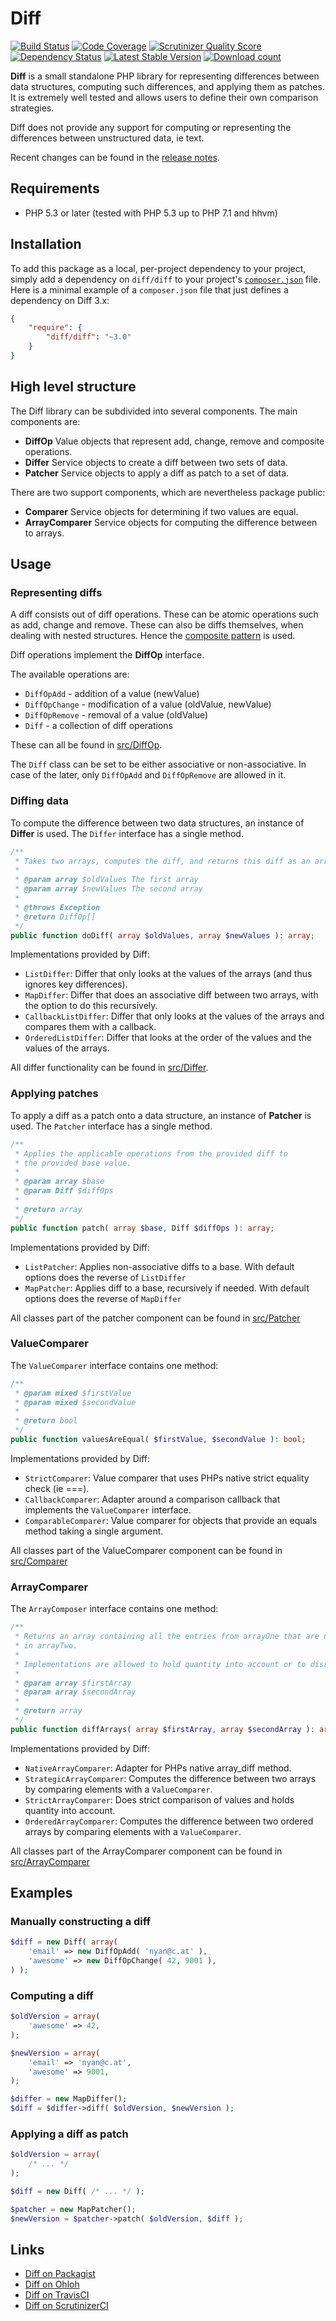 # Diff

[![Build Status](https://secure.travis-ci.org/wmde/Diff.png?branch=master)](http://travis-ci.org/wmde/Diff)
[![Code Coverage](https://scrutinizer-ci.com/g/wmde/Diff/badges/coverage.png?s=6ef6a74a92b7efc6e26470bb209293125f70731e)](https://scrutinizer-ci.com/g/wmde/Diff/)
[![Scrutinizer Quality Score](https://scrutinizer-ci.com/g/wmde/Diff/badges/quality-score.png?s=d75d876247594bb4088159574cedf7bd648b9db2)](https://scrutinizer-ci.com/g/wmde/Diff/)
[![Dependency Status](https://www.versioneye.com/package/php--diff--diff/badge.png)](https://www.versioneye.com/package/php--diff--diff)
[![Latest Stable Version](https://poser.pugx.org/diff/diff/version.png)](https://packagist.org/packages/diff/diff)
[![Download count](https://poser.pugx.org/diff/diff/d/total.png)](https://packagist.org/packages/diff/diff)

**Diff** is a small standalone PHP library for representing differences between data
structures, computing such differences, and applying them as patches. It is extremely
well tested and allows users to define their own comparison strategies.

Diff does not provide any support for computing or representing the differences
between unstructured data, ie text.

Recent changes can be found in the [release notes](RELEASE-NOTES.md).

## Requirements

* PHP 5.3 or later (tested with PHP 5.3 up to PHP 7.1 and hhvm)

## Installation

To add this package as a local, per-project dependency to your project, simply add a
dependency on `diff/diff` to your project's [`composer.json`](https://getcomposer.org/) file.
Here is a minimal example of a `composer.json` file that just defines a dependency on
Diff 3.x:

```json
{
    "require": {
        "diff/diff": "~3.0"
    }
}
```

## High level structure

The Diff library can be subdivided into several components. The main components are:

* **DiffOp** Value objects that represent add, change, remove and composite operations.
* **Differ** Service objects to create a diff between two sets of data.
* **Patcher** Service objects to apply a diff as patch to a set of data.

There are two support components, which are nevertheless package public:

* **Comparer** Service objects for determining if two values are equal.
* **ArrayComparer** Service objects for computing the difference between to arrays.

## Usage

### Representing diffs

A diff consists out of diff operations. These can be atomic operations such as add,
change and remove. These can also be diffs themselves, when dealing with nested structures.
Hence the [composite pattern](https://en.wikipedia.org/wiki/Composite_pattern) is used.

Diff operations implement the **DiffOp** interface.

The available operations are:

* `DiffOpAdd` - addition of a value (newValue)
* `DiffOpChange` - modification of a value (oldValue, newValue)
* `DiffOpRemove` - removal of a value (oldValue)
* `Diff` - a collection of diff operations

These can all be found in [src/DiffOp](src/DiffOp).

The `Diff` class can be set to be either associative or non-associative. In case of the later, only
`DiffOpAdd` and `DiffOpRemove` are allowed in it.

### Diffing data

To compute the difference between two data structures, an instance of **Differ** is used.
The `Differ` interface has a single method.

```php
/**
 * Takes two arrays, computes the diff, and returns this diff as an array of DiffOp.
 *
 * @param array $oldValues The first array
 * @param array $newValues The second array
 *
 * @throws Exception
 * @return DiffOp[]
 */
public function doDiff( array $oldValues, array $newValues ): array;
```

Implementations provided by Diff:

* `ListDiffer`: Differ that only looks at the values of the arrays (and thus ignores key differences).
* `MapDiffer`: Differ that does an associative diff between two arrays, with the option to do this recursively.
* `CallbackListDiffer`: Differ that only looks at the values of the arrays and compares them with a callback.
* `OrderedListDiffer`: Differ that looks at the order of the values and the values of the arrays.

All differ functionality can be found in [src/Differ](src/Differ).

### Applying patches

To apply a diff as a patch onto a data structure, an instance of **Patcher** is used.
The `Patcher` interface has a single method.

```php
/**
 * Applies the applicable operations from the provided diff to
 * the provided base value.
 *
 * @param array $base
 * @param Diff $diffOps
 *
 * @return array
 */
public function patch( array $base, Diff $diffOps ): array;
```

Implementations provided by Diff:

* `ListPatcher`: Applies non-associative diffs to a base. With default options does the reverse of `ListDiffer`
* `MapPatcher`: Applies diff to a base, recursively if needed. With default options does the reverse of `MapDiffer`

All classes part of the patcher component can be found in [src/Patcher](src/Patcher)

### ValueComparer

The `ValueComparer` interface contains one method:

```php
/**
 * @param mixed $firstValue
 * @param mixed $secondValue
 *
 * @return bool
 */
public function valuesAreEqual( $firstValue, $secondValue ): bool;
```

Implementations provided by Diff:

* `StrictComparer`: Value comparer that uses PHPs native strict equality check (ie ===).
* `CallbackComparer`: Adapter around a comparison callback that implements the `ValueComparer` interface.
* `ComparableComparer`: Value comparer for objects that provide an equals method taking a single argument.

All classes part of the ValueComparer component can be found in [src/Comparer](src/Comparer)

### ArrayComparer

The `ArrayComposer` interface contains one method:

```php
/**
 * Returns an array containing all the entries from arrayOne that are not present
 * in arrayTwo.
 *
 * Implementations are allowed to hold quantity into account or to disregard it.
 *
 * @param array $firstArray
 * @param array $secondArray
 *
 * @return array
 */
public function diffArrays( array $firstArray, array $secondArray ): array;
```

Implementations provided by Diff:

* `NativeArrayComparer`: Adapter for PHPs native array_diff method.
* `StrategicArrayComparer`: Computes the difference between two arrays by comparing elements with a `ValueComparer`.
* `StrictArrayComparer`: Does strict comparison of values and holds quantity into account.
* `OrderedArrayComparer`: Computes the difference between two ordered arrays by comparing elements with a `ValueComparer`.

All classes part of the ArrayComparer component can be found in [src/ArrayComparer](src/ArrayComparer)

## Examples

### Manually constructing a diff

```php
$diff = new Diff( array(
	'email' => new DiffOpAdd( 'nyan@c.at' ),
	'awesome' => new DiffOpChange( 42, 9001 ),
) );
```

### Computing a diff

```php
$oldVersion = array(
	'awesome' => 42,
);

$newVersion = array(
	'email' => 'nyan@c.at',
	'awesome' => 9001,
);

$differ = new MapDiffer();
$diff = $differ->diff( $oldVersion, $newVersion );
```

### Applying a diff as patch

```php
$oldVersion = array(
	/* ... */
);

$diff = new Diff( /* ... */ );

$patcher = new MapPatcher();
$newVersion = $patcher->patch( $oldVersion, $diff );
```

## Links

* [Diff on Packagist](https://packagist.org/packages/diff/diff)
* [Diff on Ohloh](https://www.ohloh.net/p/phpdiff)
* [Diff on TravisCI](https://travis-ci.org/wmde/Diff)
* [Diff on ScrutinizerCI](https://scrutinizer-ci.com/g/wmde/Diff/)
